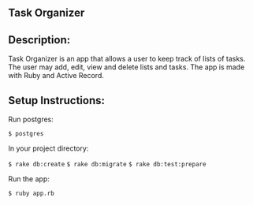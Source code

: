 ## Task Organizer

## Description:

<p>Task Organizer is an app that allows a user to keep track of lists of tasks. The user may add, edit, view and delete lists and tasks. The app is made with Ruby and Active Record. </p>

## Setup Instructions: 

Run postgres:

  `$ postgres`

In your project directory:

  `$ rake db:create`
  `$ rake db:migrate`
  `$ rake db:test:prepare`
  
Run the app:
  
  `$ ruby app.rb`
  
